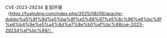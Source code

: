 CVE-2023-29234 复现环境（https://fushuling.com/index.php/2025/08/06/apache-dubbo%e5%8f%8d%e5%ba%8f%e5%88%97%e5%8c%96%e6%bc%8f%e6%b4%9e%e5%a4%8d%e7%8e%b0%ef%bc%88cve-2023-29234%ef%bc%89/）

